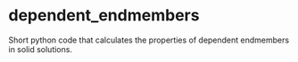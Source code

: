 # dependent_endmembers
Short python code that calculates the properties of dependent endmembers in solid solutions.
